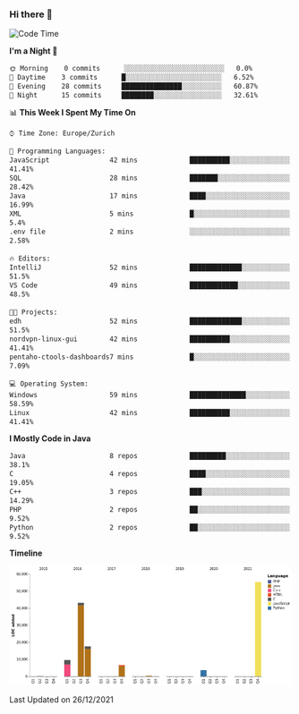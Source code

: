 ### Hi there 👋

<!--START_SECTION:waka-->
![Code Time](http://img.shields.io/badge/Code%20Time-3%2C307%20hrs%2030%20mins-blue)

**I'm a Night 🦉** 

```text
🌞 Morning    0 commits      ░░░░░░░░░░░░░░░░░░░░░░░░░   0.0% 
🌆 Daytime    3 commits      █░░░░░░░░░░░░░░░░░░░░░░░░   6.52% 
🌃 Evening    28 commits     ███████████████░░░░░░░░░░   60.87% 
🌙 Night      15 commits     ████████░░░░░░░░░░░░░░░░░   32.61%

```


📊 **This Week I Spent My Time On** 

```text
⌚︎ Time Zone: Europe/Zurich

💬 Programming Languages: 
JavaScript               42 mins             ██████████░░░░░░░░░░░░░░░   41.41% 
SQL                      28 mins             ███████░░░░░░░░░░░░░░░░░░   28.42% 
Java                     17 mins             ████░░░░░░░░░░░░░░░░░░░░░   16.99% 
XML                      5 mins              █░░░░░░░░░░░░░░░░░░░░░░░░   5.4% 
.env file                2 mins              ░░░░░░░░░░░░░░░░░░░░░░░░░   2.58%

🔥 Editors: 
IntelliJ                 52 mins             █████████████░░░░░░░░░░░░   51.5% 
VS Code                  49 mins             ████████████░░░░░░░░░░░░░   48.5%

🐱‍💻 Projects: 
edh                      52 mins             █████████████░░░░░░░░░░░░   51.5% 
nordvpn-linux-gui        42 mins             ██████████░░░░░░░░░░░░░░░   41.41% 
pentaho-ctools-dashboards7 mins              █░░░░░░░░░░░░░░░░░░░░░░░░   7.09%

💻 Operating System: 
Windows                  59 mins             ██████████████░░░░░░░░░░░   58.59% 
Linux                    42 mins             ██████████░░░░░░░░░░░░░░░   41.41%

```

**I Mostly Code in Java** 

```text
Java                     8 repos             █████████░░░░░░░░░░░░░░░░   38.1% 
C                        4 repos             ████░░░░░░░░░░░░░░░░░░░░░   19.05% 
C++                      3 repos             ███░░░░░░░░░░░░░░░░░░░░░░   14.29% 
PHP                      2 repos             ██░░░░░░░░░░░░░░░░░░░░░░░   9.52% 
Python                   2 repos             ██░░░░░░░░░░░░░░░░░░░░░░░   9.52%

```


**Timeline**

![Chart not found](https://raw.githubusercontent.com/JimR21/JimR21/master/charts/bar_graph.png) 


 Last Updated on 26/12/2021
<!--END_SECTION:waka-->

<!--
**JimR21/JimR21** is a ✨ _special_ ✨ repository because its `README.md` (this file) appears on your GitHub profile.

Here are some ideas to get you started:

- 🔭 I’m currently working on ...
- 🌱 I’m currently learning ...
- 👯 I’m looking to collaborate on ...
- 🤔 I’m looking for help with ...
- 💬 Ask me about ...
- 📫 How to reach me: ...
- 😄 Pronouns: ...
- ⚡ Fun fact: ...
-->
